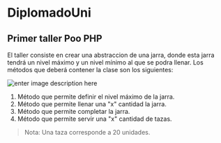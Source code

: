 # DiplomadoUni

## **Primer taller Poo PHP**
El taller consiste en crear una abstraccion de una jarra, donde esta jarra tendrá un nivel máximo y un nivel mínimo al que se podra llenar.
Los métodos que deberá contener la clase son los siguientes: 

![enter image description here](https://img.freepik.com/vector-gratis/dos-jarras-agua_1308-6999.jpg?size=626&ext=jpg)


 1. Método que permite definir el nivel máximo de la jarra.
 2. Método que permite llenar una "x" cantidad la jarra.
 3. Método que permite completar la jarra.
 4. Método que permite servir una "x" cantidad de tazas.


> Nota: Una taza corresponde a 20 unidades.

